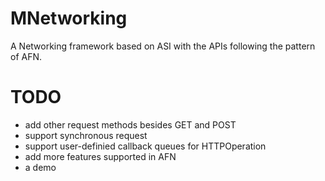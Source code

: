 # MNetworking
A Networking framework based on ASI with the APIs following the pattern of AFN. 
# TODO
* add other request methods besides GET and POST
* support synchronous request
* support user-definied callback queues for HTTPOperation
* add more features supported in AFN
* a demo

